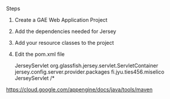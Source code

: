 Steps

1. Create a GAE Web Application Project
2. Add the dependencies needed for Jersey
3. Add your resource classes to the project
4. Edit the pom.xml file

    <servlet>
        <servlet-name>JerseyServlet</servlet-name>
        <servlet-class>org.glassfish.jersey.servlet.ServletContainer</servlet-class>
        <init-param>
        <param-name>jersey.config.server.provider.packages</param-name>
        <param-value>fi.jyu.ties456.miselico</param-value>
        </init-param>
    </servlet>
    <servlet-mapping>
        <servlet-name>JerseyServlet</servlet-name>
        <url-pattern>/*</url-pattern>
    </servlet-mapping>

https://cloud.google.com/appengine/docs/java/tools/maven
